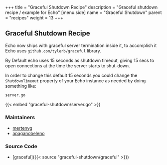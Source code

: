 +++
title = "Graceful Shutdown Recipe"
description = "Graceful shutdown recipe / example for Echo"
[menu.side]
  name = "Graceful Shutdown"
  parent = "recipes"
  weight = 13
+++

## Graceful Shutdown Recipe

Echo now ships with graceful server termination inside it, to accomplish it Echo uses  `github.com/tylerb/graceful` library.

By Default echo uses 15 seconds as shutdown timeout, giving 15 secs to open connections at the time the server starts to shut-down.

In order to change this default 15 seconds you could change the `ShutdownTimeout` property of your Echo instance as needed by doing something like:

`server.go`

{{< embed "graceful-shutdown/server.go" >}}

### Maintainers

- [mertenvg](https://github.com/mertenvg)
- [apaganobeleno](https://github.com/apaganobeleno)

### Source Code

- [graceful]({{< source "graceful-shutdown/graceful" >}})
